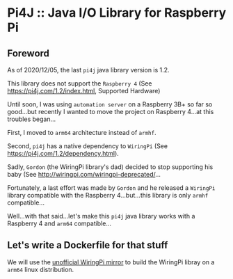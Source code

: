 # Pi4J :: Java I/O Library for Raspberry Pi

## Foreword

As of 2020/12/05, the last `pi4j` java library version is 1.2.

This library does not support the `Raspberry 4` (See <https://pi4j.com/1.2/index.html>, Supported Hardware)

Until soon, I was using `automation server` on a Raspberry 3B+ so far so good...but recently I wanted to move the project on Raspberry 4...at this troubles began...

First, I moved to `arm64` architecture instead of `armhf`.

Second, `pi4j` has a native dependency to `WiringPi` (See <https://pi4j.com/1.2/dependency.html>).

Sadly, `Gordon` (the WiringPi library's dad) decided to stop supporting his baby (See <http://wiringpi.com/wiringpi-deprecated/>...

Fortunately, a last effort was made by `Gordon` and he released a `WiringPi` library compatible with the Raspberry 4...but...this library is only `armhf` compatible...

Well...with that said...let's make this `pi4j` java library works with a Raspberry 4 and `arm64` compatible...

## Let's write a Dockerfile for that stuff

We will use the [unofficial WiringPi mirror](https://github.com/WiringPi/WiringPi) to build the WiringPi libray on a `arm64` linux distribution.
